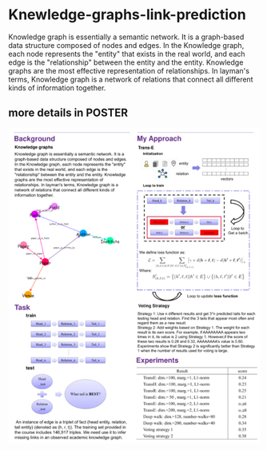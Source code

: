 # Knewledge-graphs-link-prediction
Knowledge graph is essentially a semantic network. It is a graph-based data structure composed of nodes and edges. In the Knowledge graph, each node represents the "entity" that exists in the real world, and each edge is the "relationship" between the entity and the entity. Knowledge graphs are the most effective representation of relationships. In layman's terms, Knowledge graph is a network of relations that connect all different kinds of information together.

## more details in POSTER
![poster](https://github.com/1161313414/Knewledge-graphs-link-prediction/blob/master/poster_.png)
